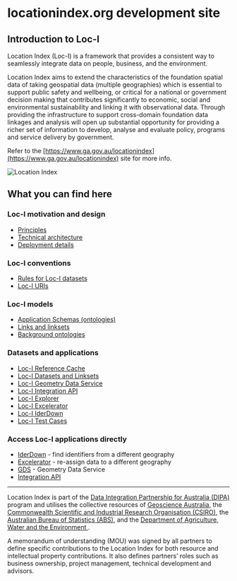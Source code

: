 # locationindex.org development site

## Introduction to Loc-I

Location Index (Loc-I) is a framework that provides a consistent way to seamlessly integrate data on people, business, and the environment.

Location Index aims to extend the characteristics of the foundation spatial data of taking geospatial data (multiple geographies) which is essential to support public safety and wellbeing, or critical for a national or government decision making that contributes significantly to economic, social and environmental sustainability and linking it with observational data. Through providing the infrastructure to support cross-domain foundation data linkages and analysis will open up substantial opportunity for providing a richer set of information to develop, analyse and evaluate policy, programs and service delivery by government.

Refer to the [https://www.ga.gov.au/locationindex](https://www.ga.gov.au/locationindex) site for more info.

![Location Index](images/lociDiagram.png "Location Index")

## What you can find here
### Loc-I motivation and design  
* [Principles](principles.md)
* [Technical architecture](technical_architecture.md)
* [Deployment details](deployment.md)
### Loc-I conventions
* [Rules for Loc-I datasets](loci-datasets.md)
* [Loc-I URIs](URI-conventions.md)
### Loc-I models 
* [Application Schemas (ontologies)](loci-ontologies.md)
* [Links and linksets](link-statements.md)
* [Background ontologies](models.md)
### Datasets and applications
* [Loc-I Reference Cache](ref-cache.md)
* [Loc-I Datasets and Linksets](data.md)
* [Loc-I Geometry Data Service](geometry-data-service.md)
* [Loc-I Integration API](integration-api.md)
* [Loc-I Explorer](explorer.md)
* [Loc-I Excelerator](excelerator.md)
* [Loc-I IderDown](iderDown.md)
* [Loc-I Test Cases](https://github.com/CSIRO-enviro-informatics/loci-testdata/wiki)
### Access Loc-I applications directly
* [IderDown](http://loci.cat/iderDown) - find identifiers from a different geography
* [Excelerator](https://excelerator.loci.cat/) - re-assign data to a different geography
* [GDS](https://gds.loci.cat/api/doc/) - Geometry Data Service
* [Integration API](https://api2.loci.cat/api/v1/doc)

--- 

Location Index is part of the [Data Integration Partnership for Australia (DIPA)](https://pmc.gov.au/public-data/data-integration-partnership-australia) program and utilises the collective resources of [Geoscience Australia](https://ga.gov.au), the [Commonwealth Scientific and Industrial Research Organisation (CSIRO)](https://csiro.au), the [Australian Bureau of Statistics (ABS)](https://abs.gov.au), and the [Department of Agriculture, Water and the Environment ](https://environment.gov.au).

A memorandum of understanding (MOU) was signed by all partners to define specific contributions to the Location Index for both resource and intellectual property contributions. It also defines partnersʼ roles such as business ownership, project management, technical development and advisors.
